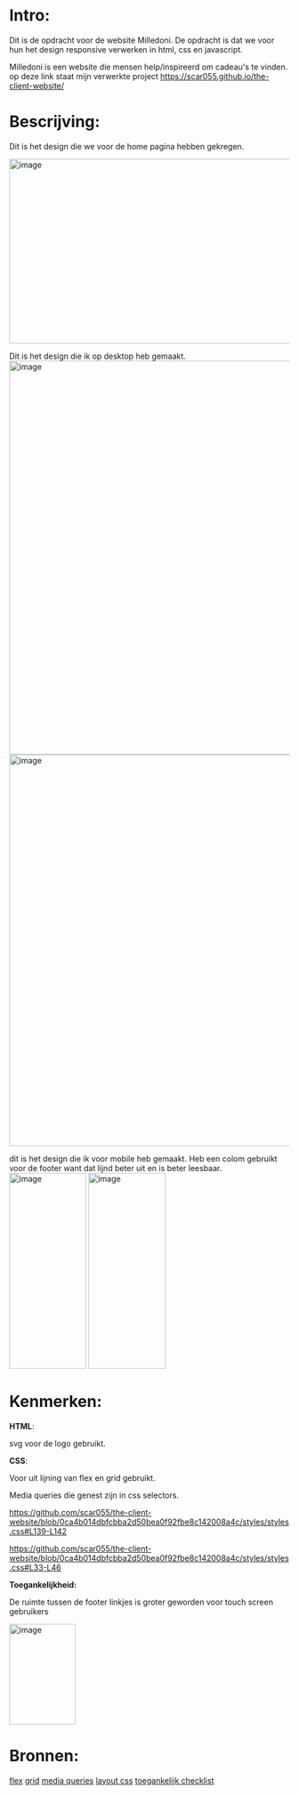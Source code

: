 # Intro:

Dit is de opdracht voor de website Milledoni.
De opdracht is dat we voor hun het design responsive verwerken in html, css en javascript.

Milledoni is een website die mensen help/inspireerd om cadeau's te vinden.
op deze link staat mijn verwerkte project https://scar055.github.io/the-client-website/

# Bescrijving:

Dit is het design die we voor de home pagina hebben gekregen.

<img width="508" height="332" alt="image" src="https://github.com/user-attachments/assets/d6178bc7-6072-41ba-9779-01222be8508f" />

Dit is het design die ik op desktop heb gemaakt.
<img width="1114" height="708" alt="image" src="https://github.com/user-attachments/assets/117d5627-d592-4f84-9b22-ca58f6c91167" />
<img width="1109" height="704" alt="image" src="https://github.com/user-attachments/assets/ba3c6762-48d8-4b86-9962-5e831a87940e" />

dit is het design die ik voor mobile heb gemaakt.
Heb een colom gebruikt voor de footer want dat lijnd beter uit en is beter leesbaar.
<img width="138" height="352" alt="image" src="https://github.com/user-attachments/assets/866ef2d8-1347-4b1d-a253-1712ffcf9251" />
<img width="139" height="352" alt="image" src="https://github.com/user-attachments/assets/33ff3617-9c65-491b-a711-1341e2c65dbb" />


# Kenmerken:

**HTML**:

svg voor de logo gebruikt.

**CSS**:

Voor uit lijning van flex en grid gebruikt.

Media queries die genest zijn in css selectors.

https://github.com/scar055/the-client-website/blob/0ca4b014dbfcbba2d50bea0f92fbe8c142008a4c/styles/styles.css#L139-L142

https://github.com/scar055/the-client-website/blob/0ca4b014dbfcbba2d50bea0f92fbe8c142008a4c/styles/styles.css#L33-L46


**Toegankelijkheid:**

De ruimte tussen de footer linkjes is groter geworden voor touch screen gebruikers

<img width="119" height="181" alt="image" src="https://github.com/user-attachments/assets/d6e5cd3d-804e-4833-866d-897e20a5c58b" />


# Bronnen:

[flex](https://css-tricks.com/snippets/css/a-guide-to-flexbox/)
[grid](https://css-tricks.com/snippets/css/complete-guide-grid/)
[media queries](https://github.com/fdnd-task/the-client-website/blob/main/docs/breakpoints-en-media-queries.md)
[layout css](https://github.com/fdnd-task/layout-in-css)
[toegankelijk checklist](https://www.a11yproject.com/checklist/#double-check-that-good-proximity-between-content-is-maintained)






